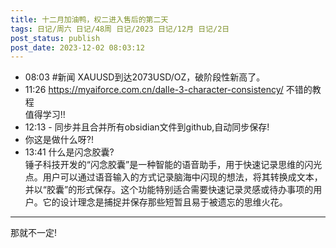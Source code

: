 ```yaml
---
title: 十二月加油鸭，权二进入售后的第二天
tags: 日记/周六 日记/48周 日记/2023 日记/12月 日记/2日
post_status: publish
post_date: 2023-12-02 08:03:12 
---
```


- 08:03 #新闻 XAUUSD到达2073USD/OZ，破阶段性新高了。
- 11:26 https://myaiforce.com.cn/dalle-3-character-consistency/ 不错的教程<br>值得学习!!
- 12:13 - 同步并且合并所有obsidian文件到github,自动同步保存! 
- 你这是做什么呀?!
- 13:41 什么是闪念胶囊?<br>锤子科技开发的“闪念胶囊”是一种智能的语音助手，用于快速记录思维的闪光点。用户可以通过语音输入的方式记录脑海中闪现的想法，将其转换成文本，并以“胶囊”的形式保存。这个功能特别适合需要快速记录灵感或待办事项的用户。它的设计理念是捕捉并保存那些短暂且易于被遗忘的思维火花。 

---

那就不一定!